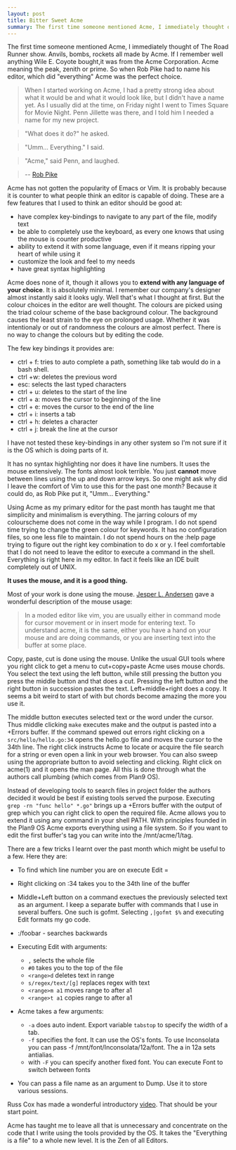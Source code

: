 ```yaml
---
layout: post
title: Bitter Sweet Acme 
summary: The first time someone mentioned Acme, I immediately thought of The Road Runner show. Anvils, bombs, rockets all made by Acme. If I remember well anything Wile E. Coyote bought,it was from the Acme Corporation. Acme meaning the peak, zenith or prime. So when Rob Pike had to name his editor, which did "everything" Acme was the perfect choice.
---
```


The first time someone mentioned Acme, I immediately thought of The Road Runner show. Anvils, bombs, rockets all made by Acme. If I remember well anything Wile E. Coyote bought,it was from the Acme Corporation. Acme meaning the peak, zenith or prime. So when Rob Pike had to name his editor, which did "everything" Acme was the perfect choice.

> When I started working on Acme, I had a pretty strong idea about what it would be and what it would look like, but I didn't have a name yet. As I usually did at the time, on Friday night I went to Times Square for Movie Night. Penn Jillette was there, and I told him I needed a name for my new project.

> "What does it do?" he asked.

> "Umm... Everything." I said.

> "Acme," said Penn, and laughed.

> -- [Rob Pike](http://research.swtch.com/acme)

Acme has not gotten the popularity of Emacs or Vim. It is probably because it is counter to what people think an editor is capable of doing. These are a few features that I used to think an editor should be good at:

- have complex key-bindings to navigate to any part of the file, modify text 
- be able to completely use the keyboard, as every one knows that using the mouse is counter productive
- ability to extend it with some language, even if it means ripping your heart of while using it
- customize the look and feel to my needs
- have great syntax highlighting


Acme does none of it, though it allows you to **extend with any language of your choice**. It is absolutely minimal. I remember our company's designer almost instantly said it looks ugly. Well that's what I thought at first. But the colour choices in the editor are well thought. The colours are picked using the triad colour scheme of the base background colour. The background causes the least strain to the eye on prolonged usage. Whether it was intentionaly or out of randomness the colours are almost perfect. There is no way to change the colours but by editing the code. 

The few key bindings it provides are:

- ctrl + f: tries to auto complete a path, something like tab would do in a bash shell.
- ctrl +w: deletes the previous word
- esc: selects the last typed characters
- ctrl + u: deletes to the start of the line
- ctrl + a: moves the cursor to beginning of the line
- ctrl + e: moves the cursor to the end of the line
- ctrl + i: inserts a tab
- ctrl + h: deletes a character
- ctrl + j: break the line at the cursor

I have not tested these key-bindings in any other system so I'm not sure if it is the OS which is doing parts of it. 

It has no syntax highlighting nor does it have line numbers. It uses the mouse extensively. The fonts almost look terrible. You just **cannot** move between lines using the up and down arrow keys. So one might ask why did I leave the comfort of Vim to use this for the past one month? Because it could do, as Rob Pike put it, "Umm... Everything."

Using Acme as my primary editor for the past month has taught me that simplicity and minimalism is everything. The jarring colours of my colourscheme does not come in the way while I program. I do not spend time trying to change the green colour for keywords. It has no configuration files, so one less file to maintain. I do not spend hours on the :help page trying to figure out the right key combination to do x or y. I feel comfortable that I do not need to leave the editor to execute a command in the shell. Everything is right here in my editor. In fact it feels like an IDE built completely out of UNIX.

**It uses the mouse, and it is a good thing.**

Most of your work is done using the mouse. [Jesper L. Andersen](http://jlouisramblings.blogspot.in/2013/04/acme-as-editor_20.html) gave a wonderful description of the mouse usage:

> In a moded editor like vim, you are usually either in command mode for cursor movement or in insert mode for entering text. To understand acme, it is the same, either you have a hand on your mouse and are doing commands, or you are inserting text into the buffer at some place.

Copy, paste, cut is done using the mouse. Unlike the usual GUI tools where you right click to get a menu to cut+copy+paste Acme uses mouse chords. You select the text using the left button, while still pressing the button you press the middle button and that does a cut. Pressing the left button and the right button in succession pastes the text. Left+middle+right does a copy. It seems a bit weird to start of with but chords become amazing the more you use it.

The middle button executes selected text or the word under the cursor. Thus middle clicking `make` executes make and the output is pasted into a +Errors buffer. If the command spewed out errors right clicking on a `src/hello/hello.go:34` opens the hello.go file and moves the cursor to the 34th line. The right click instructs Acme to locate or acquire the file search for a string or even open a link in your web browser. You can also sweep using the appropriate button to avoid selecting and clicking. Right click on acme(1) and it opens the man page. All this is done through what the authors call plumbing (which comes from Plan9 OS). 

Instead of developing tools to search files in project folder the authors decided it would be best if existing tools served the purpose. Executing `grep -rn "func hello" *.go"` brings up a +Errors buffer with the output of grep which you can right click to open the required file. Acme allows you to extend it using any command in your shell PATH. With principles founded in the Plan9 OS Acme exports everything using a file system. So if you want to edit the first buffer's tag you can write into the /mnt/acme/1/tag. 

There are a few tricks I learnt over the past month which might be useful to a few. Here they are:

- To find which line number you are on execute Edit =
- Right clicking on :34 takes you to the 34th line of the buffer
- Middle+Left button on a command exectues the previously selected text as an argument. I keep a separate buffer with commands that I use in several buffers. One such is gofmt. Selecting `,|gofmt $%` and executing Edit formats my go code. 
- :/foobar - searches backwards
- Executing Edit with arguments: 
    - `,` selects the whole file
    - `#0` takes you to the top of the file
    - `<range>d`  deletes text in range
    - `s/regex/text/[g]`  replaces regex with text 
    - `<range>m a1` moves range to after a1
    - `<range>t a1`  copies range to after a1
- Acme takes a few arguments:
    - `-a` does auto indent. Export variable `tabstop` to specify the width of a tab.
    - `-f` specifies the font. It can use the OS's fonts. To use Inconsolata you can pass -f /mnt/font/Inconsolata/12a/font. The a in 12a sets antialias.
    - with `-F` you can specify another fixed font. You can execute Font to switch between fonts

- You can pass a file name as an argument to Dump. Use it to store various sessions. 

Russ Cox has made a wonderful introductory [video](http://research.swtch.com/acme). That should be your start point.

Acme has taught me to leave all that is unnecessary and concentrate on the code that I write using the tools provided by the OS. It takes the "Everything is a file" to a whole new level. It is the Zen of all Editors.